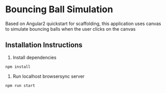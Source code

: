 # Bouncing Ball Simulation
Based on Angular2 quickstart for scaffolding, this application uses canvas to simulate bouncing balls when the user 
clicks on the canvas

## Installation Instructions

1. Install dependencies
```
npm install
```
1. Run localhost browsersync server
```
npm run start
```
